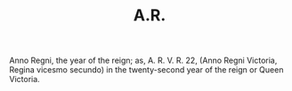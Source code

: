 ---
title: A.R.
letter: A
permalink: "/definitions/ar.html"
body: Anno Regni, the year of the reign; as, A. R. V. R. 22, (Anno Regni Victoria,
  Regina vicesmo secundo) in the twenty-second year of the reign or Queen Victoria.
published_at: '2018-07-08'
layout: post
---